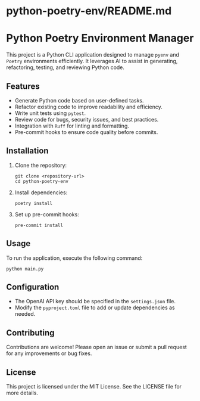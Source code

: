 # python-poetry-env/README.md

# Python Poetry Environment Manager

This project is a Python CLI application designed to manage `pyenv` and `Poetry` environments efficiently. It leverages AI to assist in generating, refactoring, testing, and reviewing Python code.

## Features

- Generate Python code based on user-defined tasks.
- Refactor existing code to improve readability and efficiency.
- Write unit tests using `pytest`.
- Review code for bugs, security issues, and best practices.
- Integration with `Ruff` for linting and formatting.
- Pre-commit hooks to ensure code quality before commits.

## Installation

1. Clone the repository:
   ```
   git clone <repository-url>
   cd python-poetry-env
   ```

2. Install dependencies:
   ```
   poetry install
   ```

3. Set up pre-commit hooks:
   ```
   pre-commit install
   ```

## Usage

To run the application, execute the following command:
```
python main.py
```

## Configuration

- The OpenAI API key should be specified in the `settings.json` file.
- Modify the `pyproject.toml` file to add or update dependencies as needed.

## Contributing

Contributions are welcome! Please open an issue or submit a pull request for any improvements or bug fixes.

## License

This project is licensed under the MIT License. See the LICENSE file for more details.